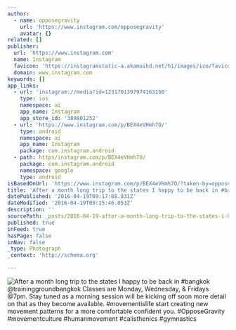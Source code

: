 ```yaml
---
author:
  - name: opposegravity
    url: 'https://www.instagram.com/opposegravity'
    avatar: {}
related: []
publisher:
  url: 'https://www.instagram.com'
  name: Instagram
  favicon: 'https://instagramstatic-a.akamaihd.net/h1/images/ico/favicon.ico/7cdab0872b15.ico'
  domain: www.instagram.com
keywords: []
app_links:
  - url: 'instagram://media?id=1231701397974163150'
    type: ios
    namespace: ai
    app_name: Instagram
    app_store_id: '389801252'
  - url: 'https://www.instagram.com/p/BEX4eVHmh7O/'
    type: android
    namespace: ai
    app_name: Instagram
    package: com.instagram.android
  - path: https/instagram.com/p/BEX4eVHmh7O/
    package: com.instagram.android
    namespace: google
    type: android
isBasedOnUrl: 'https://www.instagram.com/p/BEX4eVHmh7O/?taken-by=opposegravity'
title: 'After a month long trip to the states I happy to be back in #bangkok @traininggroundbangkok Classes are Monday, Wednesday, & Fridays @7pm. Stay tuned as a morning session will be kicking off soon more detail on that as they become available. #movementislife start creating new movement patterns for a more comfortable confident you. #OpposeGravity #movementculture #humanmovement #calisthenics #gymnastics'
datePublished: '2016-04-19T09:17:08.831Z'
dateModified: '2016-04-19T09:15:46.053Z'
description: ''
sourcePath: _posts/2016-04-19-after-a-month-long-trip-to-the-states-i-happy-to-be-back-in.md
published: true
inFeed: true
hasPage: false
inNav: false
_type: Photograph
_context: 'http://schema.org'

---
```

![After a month long trip to the states I happy to be back in #bangkok @traininggroundbangkok Classes are Monday, Wednesday, & Fridays @7pm. Stay tuned as a morning session will be kicking off soon more detail on that as they become available. #movementislife start creating new movement patterns for a more comfortable confident you. #OpposeGravity #movementculture #humanmovement #calisthenics #gymnastics](https://scontent.cdninstagram.com/t51.2885-15/s640x640/sh0.08/e35/12501534_540139882835591_335842715_n.jpg?ig_cache_key=MTIzMTcwMTM5Nzk3NDE2MzE1MA%3D%3D.2)